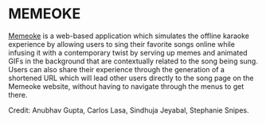 <h1> MEMEOKE </h1>
<p>
    <a href = 'www.memeoke.com'> Memeoke</a> is a web-based application which simulates the offline karaoke experience by allowing users to sing their favorite songs online while infusing it with a contemporary twist by serving up memes and animated GIFs in the background that are contextually related to the song being sung. Users can also share their experience through the generation of a shortened URL which will lead other users directly to the song page on the Memeoke website, without having to navigate through the menus to get there.
</p>
<p> Credit: Anubhav Gupta, Carlos Lasa, Sindhuja Jeyabal, Stephanie Snipes. </p>
